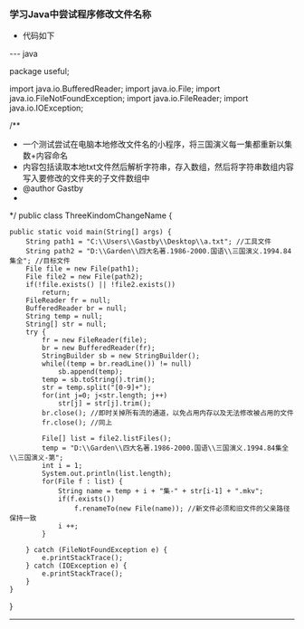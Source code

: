 ### 学习Java中尝试程序修改文件名称

* 代码如下

--- java

package useful;

import java.io.BufferedReader;
import java.io.File;
import java.io.FileNotFoundException;
import java.io.FileReader;
import java.io.IOException;

/**
 * 一个测试尝试在电脑本地修改文件名的小程序，将三国演义每一集都重新以集数+内容命名
 * 内容包括读取本地txt文件然后解析字符串，存入数组，然后将字符串数组内容写入要修改的文件夹的子文件数组中
 * @author Gastby
 *
 */
public class ThreeKindomChangeName {

	public static void main(String[] args) {
		String path1 = "C:\\Users\\Gastby\\Desktop\\a.txt"; //工具文件
		String path2 = "D:\\Garden\\四大名著.1986-2000.国语\\三国演义.1994.84集全"; //目标文件
		File file = new File(path1);
		File file2 = new File(path2);
		if(!file.exists() || !file2.exists())
			return;
		FileReader fr = null;
		BufferedReader br = null;
		String temp = null;
		String[] str = null;
		try {
			fr = new FileReader(file);
			br = new BufferedReader(fr);
			StringBuilder sb = new StringBuilder();
			while((temp = br.readLine()) != null)
				sb.append(temp);
			temp = sb.toString().trim();
			str = temp.split("[0-9]+");
			for(int j=0; j<str.length; j++)
				str[j] = str[j].trim();
			br.close(); //即时关掉所有流的通道，以免占用内存以及无法修改被占用的文件
			fr.close(); //同上
			
			File[] list = file2.listFiles();
			temp = "D:\\Garden\\四大名著.1986-2000.国语\\三国演义.1994.84集全\\三国演义-第";
			int i = 1;
			System.out.println(list.length);
			for(File f : list) {
				String name = temp + i + "集-" + str[i-1] + ".mkv";
				if(f.exists())
					f.renameTo(new File(name)); //新文件必须和旧文件的父亲路径保持一致
				i ++;
			}
			
		} catch (FileNotFoundException e) {
			e.printStackTrace();
		} catch (IOException e) {
			e.printStackTrace();
		}
	}
  
}

---

